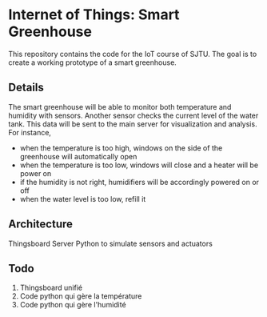 # Internet of Things: Smart Greenhouse

This repository contains the code for the IoT course of SJTU. The goal is to create a working prototype of a smart greenhouse.

## Details

The smart greenhouse will be able to monitor both temperature and humidity with sensors. Another sensor checks the current level of the water tank. This data will be sent to the main server for visualization and analysis. For instance,
- when the temperature is too high, windows on the side of the greenhouse will automatically open
- when the temperature is too low, windows will close and a heater will be power on
- if the humidity is not right, humidifiers will be accordingly powered on or off
- when the water level is too low, refill it


## Architecture

Thingsboard Server
Python to simulate sensors and actuators

## Todo

1. Thingsboard unifié
2. Code python qui gère la température
3. Code python qui gère l'humidité
